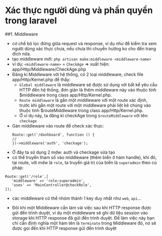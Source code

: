 # Xác thực người dùng và phần quyền trong laravel
##1. Middleware
- cơ chế bộ lọc đứng giữa request và response, ví dụ như để kiểm tra xem người dùng xác thực chưa, nếu chưa thì chuyển hướng ko cho đến trang đích nữa.
- tạo middleware mới: `php artisan make:middleware <middleware-name>`
- ví dụ: `<middleware-name>` = `CheckAge` => xuất hiện: app/Http/Middleware/CheckAge.php
- Đăng kí Middleware với hệ thống, có 2 loại middleware, check file  app/Http/Kernel.php để thấy: 
    - `Global middleware` là middleware sẽ được sử dụng với bất kể yêu cầu HTTP đến hệ thống, đơn giản là thêm middleware này vào thuộc tính $middleware trong class app/Http/Kernel.php.
    - `Route middleware` là gắn một middleware với một route xác định, trước khi gắn một route với một middleware phải liệt kê chúng vào thuộc tính $routeMiddleware trong class app/Http/Kernel.php.
    - Ở ví dụ này, ta đăng kí checkAge trong `$routeMiddleware` với tên: `checkage`
- Gán middleware vào route để check xác thực: 
    ```
    Route::get('/dashboard', function () {
    //
    })->middleware('auth', 'checkage'); 
    ```
- Ở đây ta sử dụng 2 mdw: auth và checkage vừa tạo 
- có thể truyền tham số vào middleware (thêm biến ở hàm handle), khi đó, tại route, với mdw là `role`, ta truyền giá trị của biến là `superadmin` theo cú pháp:   
```
Route::get('/role',[
   'middleware' => 'role:superadmin',
   'uses' => 'MainController@checkRole',
]);
```
- các middleware có thể nhóm thành 1 key duy nhất như `web`, `api`...

- Đôi khi một Middleware cần làm vài việc sau khi HTTP response được gửi đến trình duyệt, ví dụ một middleware sẽ ghi dữ liệu session vào storage khi HTTP response đã gửi đến trình duyệt. Để làm việc này bạn chỉ cần định nghĩa một hàm tên là `terminate` trong Middleware đó, nó sẽ được gọi đến khi HTTP response gửi đến trình duyệt